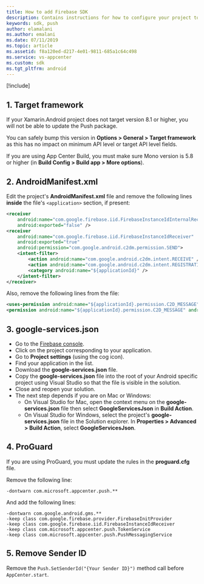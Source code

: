 ```yaml
---
title: How to add Firebase SDK
description: Contains instructions for how to configure your project to use Firebase Cloud Messaging
keywords: sdk, push
author: elamalani
ms.author: emalani
ms.date: 07/11/2019
ms.topic: article
ms.assetid: f8a120ed-d217-4e01-9811-685a1c64c498
ms.service: vs-appcenter
ms.custom: sdk
ms.tgt_pltfrm: android
---
```


[!include[](introduction-android.md)]

## 1. Target framework

If your Xamarin.Android project does not target version 8.1 or higher, you will not be able to update the Push package.

You can safely bump this version in **Options > General > Target framework** as this has no impact on minimum API level or target API level fields.

If you are using App Center Build, you must make sure Mono version is 5.8 or higher (in **Build Config > Build app > More options**).

## 2. AndroidManifest.xml

Edit the project's **AndroidManifest.xml** file and remove the following lines **inside** the file's `<application>` section, if present:

```xml
<receiver
    android:name="com.google.firebase.iid.FirebaseInstanceIdInternalReceiver"
    android:exported="false" />
<receiver
    android:name="com.google.firebase.iid.FirebaseInstanceIdReceiver"
    android:exported="true"
    android:permission="com.google.android.c2dm.permission.SEND">
    <intent-filter>
        <action android:name="com.google.android.c2dm.intent.RECEIVE" />
        <action android:name="com.google.android.c2dm.intent.REGISTRATION" />
        <category android:name="${applicationId}" />
    </intent-filter>
</receiver>
```

Also, remove the following lines from the file:

```xml
<uses-permission android:name="${applicationId}.permission.C2D_MESSAGE" />
<permission android:name="${applicationId}.permission.C2D_MESSAGE" android:protectionLevel="signature" />
```

## 3. google-services.json

* Go to the [Firebase console](https://console.firebase.google.com/).
* Click on the project corresponding to your application.
* Go to **Project settings** (using the cog icon).
* Find your application in the list.
* Download the **google-services.json** file.
* Copy the **google-services.json** file into the root of your Android specific project using Visual Studio so that the file is visible in the solution.
* Close and reopen your solution.
* The next step depends if you are on Mac or Windows:
    * On Visual Studio for Mac, open the context menu on the **google-services.json** file then select **GoogleServicesJson** in **Build Action**.
    * On Visual Studio for Windows, select the project's **google-services.json** file in the Solution explorer. In **Properties > Advanced > Build Action**, select **GoogleServicesJson**.

## 4. ProGuard

If you are using ProGuard, you must update the rules in the **proguard.cfg** file.

Remove the following line:

```text
-dontwarn com.microsoft.appcenter.push.**
```

And add the following lines:

```text
-dontwarn com.google.android.gms.**
-keep class com.google.firebase.provider.FirebaseInitProvider
-keep class com.google.firebase.iid.FirebaseInstanceIdReceiver
-keep class com.microsoft.appcenter.push.TokenService
-keep class com.microsoft.appcenter.push.PushMessagingService
```

## 5. Remove Sender ID

Remove the `Push.SetSenderId("{Your Sender ID}")` method call before `AppCenter.start`.
